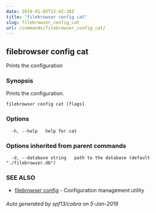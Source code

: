 ```yaml
---
date: 2019-01-05T12:42:38Z
title: "filebrowser config cat"
slug: filebrowser_config_cat
url: /commands/filebrowser_config_cat/
---
```

## filebrowser config cat

Prints the configuration

### Synopsis

Prints the configuration.

```
filebrowser config cat [flags]
```

### Options

```
  -h, --help   help for cat
```

### Options inherited from parent commands

```
  -d, --database string   path to the database (default "./filebrowser.db")
```

### SEE ALSO

* [filebrowser config](/commands/filebrowser_config/)	 - Configuration management utility

###### Auto generated by spf13/cobra on 5-Jan-2019
